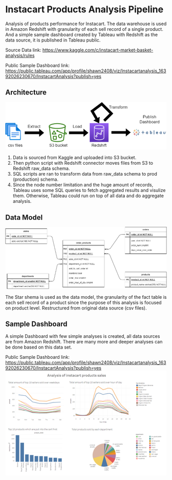 # Instacart Products Analysis Pipeline
Analysis of products performance for Instacart. The data warehouse is used in Amazon Redshift with granularity of each sell record of a single product. And a simple sample dashboard created by Tableau with Redshift as the data source, it is published in Tableau public.

Source Data link: https://www.kaggle.com/c/instacart-market-basket-analysis/rules

Public Sample Dashboard link: https://public.tableau.com/app/profile/shawn2408/viz/Instacartanalysis_16392026230670/InstacartAnalysis?publish=yes

## Architecture
![alt text](https://github.com/KingDoubleSun/instacart_analysis_pipeline/blob/main/images/architechture.png)
1. Data is sourced from Kaggle and uploaded into S3 bucket. 
2. Then python script with Redshift connector moves files from S3 to Redshift raw_data schema.
3. SQL scripts are ran to transform data from raw_data schema to prod (production) schema.
4. Since the node number limitation and the huge amount of records, Tableau uses some SQL queries to fetch aggregated results and visulize them. Otherwise, Tableau could run on top of all data and do aggregate analysis.


## Data Model
![alt text](https://github.com/KingDoubleSun/instacart_analysis_pipeline/blob/main/images/insta_analysis.png)

The Star shema is used as the data model, the granularity of the fact table is each sell record of a product since the purpose of this analysis is focused on product level. Restructured from original data source (csv files).


## Sample Dashboard
A simple Dashboard with few simple analyses is created, all data sources are from Amazon Redshift. There are many more and deeper analyses can be done based on this data set. 

Public Sample Dashboard link: https://public.tableau.com/app/profile/shawn2408/viz/Instacartanalysis_16392026230670/InstacartAnalysis?publish=yes
![alt text](https://github.com/KingDoubleSun/instacart_analysis_pipeline/blob/main/images/dashboard.png)
